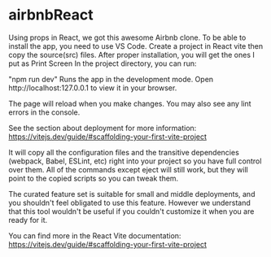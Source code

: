 # airbnbReact

Using props in React, we got this awesome Airbnb clone.
To be able to install the app, you need to use VS Code. Create a project in React vite then copy the source(src) files. After proper installation, you will get the ones I put as Print Screen In the project directory, you can run:

"npm run dev"  Runs the app in the development mode. Open   http://localhost:127.0.0.1 to view it in your browser.

The page will reload when you make changes. You may also see any lint errors in the console.

See the section about deployment for more information:  https://vitejs.dev/guide/#scaffolding-your-first-vite-project

It will copy all the configuration files and the transitive dependencies (webpack, Babel, ESLint, etc) right into your project so you have full control over them. All of the commands except eject will still work, but they will point to the copied scripts so you can tweak them. 

The curated feature set is suitable for small and middle deployments, and you shouldn't feel obligated to use this feature. However we understand that this tool wouldn't be useful if you couldn't customize it when you are ready for it.

You can find more in the React Vite documentation:  https://vitejs.dev/guide/#scaffolding-your-first-vite-project



